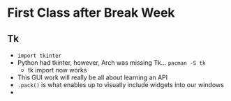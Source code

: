 # First Class after Break Week
## Tk

- `import tkinter`
- Python had tkinter, however, Arch was missing Tk... `pacman -S tk`
  - tk import now works
- This GUI work will really be all about learning an API
- `.pack()` is what enables up to visually include widgets into our windows
- 

